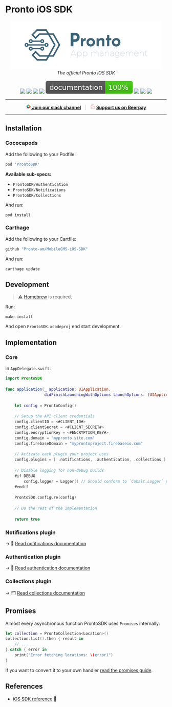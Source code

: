 # Pronto iOS SDK

<p align="center"><img src="Assets/logo.png" height="150" width="auto" />
<br>
 <i>The official Pronto iOS SDK</i>
<br><br>
<a href="https://cocoapods.org/pods/ProntoSDK"><img src="https://img.shields.io/cocoapods/p/ProntoSDK.svg?style=flat"></a>
<a href="https://cocoapods.org/pods/ProntoSDK"><img src="https://img.shields.io/cocoapods/v/ProntoSDK.svg?style=flat"></a> 
<a href="https://github.com/Carthage/Carthage"><img src="https://img.shields.io/badge/Carthage-compatible-4BC51D.svg?style=flat"></a>
<a href="LICENSE"><img src="https://img.shields.io/github/license/pronto-am/mobilecms-ios-sdk.svg?style=flat"></a>
<a href="https://htmlpreview.github.io/?https://github.com/Pronto-am/MobileCMS-iOS-SDK/blob/master/documentation/index.html"><img src="documentation/badge.svg"></a>
<a href="https://codecov.io/gh/pronto-am/MobileCMS-iOS-SDK"><img src="https://img.shields.io/codecov/c/github/Pronto-am/MobileCMS-iOS-SDK.svg?style=flat"></a>
<a href="https://travis-ci.org/Pronto-am/MobileCMS-iOS-SDK"><img src="https://img.shields.io/travis/Pronto-am/MobileCMS-iOS-SDK/master.svg?style=flat"></a>
<a href="https://beerpay.io/Pronto-am/MobileBundle"><img src="https://img.shields.io/beerpay/pronto-am/mobilecms-ios-sdk.svg?style=flat"/></a>
</p>


----------

<p align="center">
 <b><a href="https://pronto-am.slack.com/messages/general"> <img src="Assets/slack-icon.png" width="16" /> Join our slack channel</a></b> &nbsp; <span style="color: #ccc">|</span> &nbsp; <b><img src="Assets/logo-beerpay.svg" width="16"> <a href="https://beerpay.io/Pronto-am/MobileBundle">Support us on Beerpay</a></b>
</p>

----------


## Installation

### Cococapods

Add the following to your Podfile:

```ruby
pod 'ProntoSDK'
```

**Available sub-specs:**

- `ProntoSDK/Authentication`
- `ProntoSDK/Notifications`
- `ProntoSDK/Collections`

And run:

```shell
pod install
```

### Carthage

Add the following to your Cartfile:

```ruby
github "Pronto-am/MobileCMS-iOS-SDK"
```

And run:

```shell
carthage update
```

## Development

> ⚠️ [Homebrew](https://brew.sh/) is required.

Run:

```shell
make install
```

And open `ProntoSDK.xcodeproj` end start development.

## Implementation

### Core

In `AppDelegate.swift`:

```swift
import ProntoSDK

func application(_ application: UIApplication,
                 didFinishLaunchingWithOptions launchOptions: [UIApplicationLaunchOptionsKey: Any]?) -> Bool {

    let config = ProntoConfig()
    
    // Setup the API client credentials
    config.clientID = <#CLIENT_ID#>
    config.clientSecret = <#CLIENT_SECRET#>
    config.encryptionKey = <#ENCRYPTION_KEY#>    
    config.domain = "mypronto.site.com"
    config.firebaseDomain = "myprontoproject.firebaseio.com"
    
    // Activate each plugin your project uses
    config.plugins = [ .notifications, .authentication, .collections ]
    
    // Disable logging for non-debug builds
    #if DEBUG
        config.logger = Logger() // Should conform to `Cobalt.Logger` protocol
    #endif
    
    ProntoSDK.configure(config)
    
    // Do the rest of the implementation
    
    return true
```

### Notifications plugin

 → 📯  [Read notifications documentation](docs/NOTIFICATIONS.md)

### Authentication plugin

 → 🔐 [Read authentication documentation](docs/AUTHENTICATION.md)

### Collections plugin

 → 🗂 [Read collections documentation](docs/COLLECTIONS.md)

## Promises

Almost every asynchronous function ProntoSDK uses `Promises` internally:

```swift
let collection = ProntoCollection<Location>()
collection.list().then { result in
    // ...
}.catch { error in 
    print("Error fetching locations: \(error)")
}
```

If you want to convert it to your own handler [read the promises guide](docs/PROMISES.md).

## References
- [iOS SDK reference](https://htmlpreview.github.io/?https://github.com/Pronto-am/MobileCMS-iOS-SDK/blob/master/documentation/index.html) 🔗
